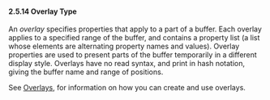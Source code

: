 

#### 2.5.14 Overlay Type

An *overlay* specifies properties that apply to a part of a buffer. Each overlay applies to a specified range of the buffer, and contains a property list (a list whose elements are alternating property names and values). Overlay properties are used to present parts of the buffer temporarily in a different display style. Overlays have no read syntax, and print in hash notation, giving the buffer name and range of positions.

See [Overlays](Overlays.html), for information on how you can create and use overlays.
